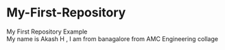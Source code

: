 # My-First-Repository
My First Repository Example </br> 
My name is Akash H , I am from banagalore from AMC Engineering collage 
